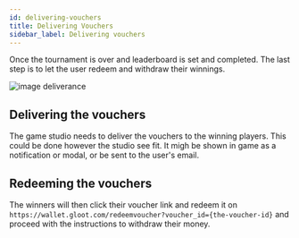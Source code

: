 ```yaml
---
id: delivering-vouchers
title: Delivering Vouchers
sidebar_label: Delivering vouchers
---
```


Once the tournament is over and leaderboard is set and completed. The last step is to let the user redeem and withdraw their winnings.

![image deliverance](assets/voucher/deliverance.png)

## Delivering the vouchers

The game studio needs to deliver the vouchers to the winning players. This could be done however the studio see fit. It migh be shown in game as a notification or modal, or be sent to the user's email.

## Redeeming the vouchers

The winners will then click their voucher link and redeem it on `https://wallet.gloot.com/redeemvoucher?voucher_id={the-voucher-id}` and proceed with the instructions to withdraw their money.
